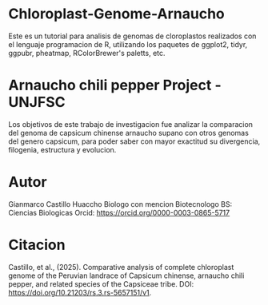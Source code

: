 # Chloroplast-Genome-Arnaucho
Este es un tutorial para analisis de genomas de cloroplastos realizados con el lenguaje programacion de R, utilizando los paquetes de ggplot2, tidyr, ggpubr, pheatmap, RColorBrewer's paletts, etc.

# Arnaucho chili pepper Project - UNJFSC

Los objetivos de este trabajo de investigacion fue analizar la comparacion del genoma de capsicum chinense arnaucho supano con otros genomas del genero capsicum, para poder saber con mayor exactitud su divergencia, filogenia, estructura y evolucion.

# Autor
Gianmarco Castillo Huaccho
Biologo con mencion Biotecnologo
BS: Ciencias Biologicas
Orcid: https://orcid.org/0000-0003-0865-5717

# Citacion
Castillo, et al., (2025). Comparative analysis of complete chloroplast genome of the Peruvian landrace of Capsicum chinense, arnaucho chili pepper, and related species of the Capsiceae tribe. DOI: https://doi.org/10.21203/rs.3.rs-5657151/v1.
